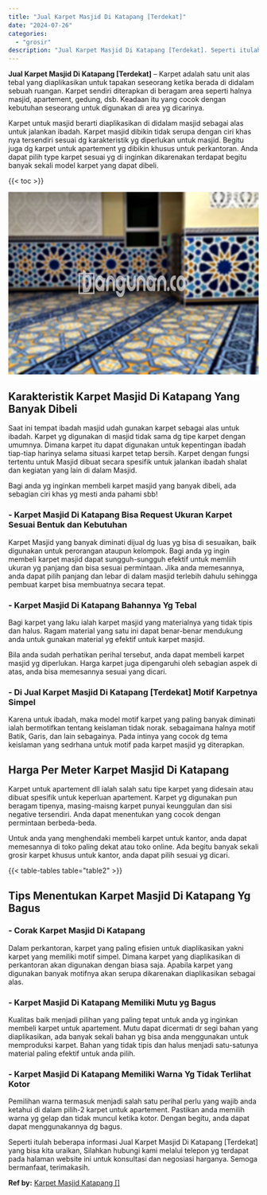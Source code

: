 ```yaml
---
title: "Jual Karpet Masjid Di Katapang [Terdekat]"
date: "2024-07-26"
categories: 
  - "grosir"
description: "Jual Karpet Masjid Di Katapang [Terdekat]. Seperti itulah beberapa informasi Jual Karpet Masjid Di Katapang [Terdekat] yang bisa kita uraikan, Silahkan hub..."
---
```


**Jual Karpet Masjid Di Katapang \[Terdekat\]** – Karpet adalah satu unit alas tebal yang diaplikasikan untuk tapakan seseorang ketika berada di didalam sebuah ruangan. Karpet sendiri diterapkan di beragam area seperti halnya masjid, apartement, gedung, dsb. Keadaan itu yang cocok dengan kebutuhan seseorang untuk digunakan di area yg dicarinya.

Karpet untuk masjid berarti diaplikasikan di didalam masjid sebagai alas untuk jalankan ibadah. Karpet masjid dibikin tidak serupa dengan ciri khas nya tersendiri sesuai dg karakteristik yg diperlukan untuk masjid. Begitu juga dg karpet untuk apartement yg dibikin khusus untuk perkantoran. Anda dapat pilih type karpet sesuai yg di inginkan dikarenakan terdapat begitu banyak sekali model karpet yang dapat dibeli.

{{< toc >}}

![Jual Karpet Masjid Di Katapang [Terdekat]](/images/grosir-karpet-murah-44.png)

## Karakteristik Karpet Masjid Di Katapang Yang Banyak Dibeli

Saat ini tempat ibadah masjid udah gunakan karpet sebagai alas untuk ibadah. Karpet yg digunakan di masjid tidak sama dg tipe karpet dengan umumnya. Dimana karpet itu dapat digunakan untuk kepentingan ibadah tiap-tiap harinya selama situasi karpet tetap bersih. Karpet dengan fungsi tertentu untuk Masjid dibuat secara spesifik untuk jalankan ibadah shalat dan kegiatan yang lain di dalam Masjid.

Bagi anda yg inginkan membeli karpet masjid yang banyak dibeli, ada sebagian ciri khas yg mesti anda pahami sbb!

### \- Karpet Masjid Di Katapang Bisa Request Ukuran Karpet Sesuai Bentuk dan Kebutuhan

Karpet Masjid yang banyak diminati dijual dg luas yg bisa di sesuaikan, baik digunakan untuk perorangan ataupun kelompok. Bagi anda yg ingin membeli karpet masjid dapat sungguh-sungguh efektif untuk memliih ukuran yg panjang dan bisa sesuai permintaan. Jika anda memesannya, anda dapat pilih panjang dan lebar di dalam masjid terlebih dahulu sehingga pembuat karpet bisa membuatnya secara tepat.

### \- Karpet Masjid Di Katapang Bahannya Yg Tebal

Bagi karpet yang laku ialah karpet masjid yang materialnya yang tidak tipis dan halus. Ragam material yang satu ini dapat benar-benar mendukung anda untuk gunakan material yg efektif untuk karpet masjid.

Bila anda sudah perhatikan perihal tersebut, anda dapat membeli karpet masjid yg diperlukan. Harga karpet juga dipengaruhi oleh sebagian aspek di atas, anda bisa memesannya sesuai yang dicari.

### \- Di Jual Karpet Masjid Di Katapang \[Terdekat\] Motif Karpetnya Simpel

Karena untuk ibadah, maka model motif karpet yang paling banyak diminati ialah bermotifkan tentang keislaman tidak norak. sebagaimana halnya motif Batik, Garis, dan lain sebagainya. Pada intinya yang cocok dg tema keislaman yang sedrhana untuk motif pada karpet masjid yg diterapkan.

## Harga Per Meter Karpet Masjid Di Katapang

Karpet untuk apartement dll ialah salah satu tipe karpet yang didesain atau dibuat spesifik untuk keperluan apartement. Karpet yg digunakan pun beragam tipenya, masing-maisng karpet punyai keunggulan dan sisi negative tersendiri. Anda dapat menentukan yang cocok dengan permintaan berbeda-beda.

Untuk anda yang menghendaki membeli karpet untuk kantor, anda dapat memesannya di toko paling dekat atau toko online. Ada begitu banyak sekali grosir karpet khusus untuk kantor, anda dapat pilih sesuai yg dicari.

{{< table-tables table="table2" >}}

## Tips Menentukan Karpet Masjid Di Katapang Yg Bagus

### \- Corak Karpet Masjid Di Katapang

Dalam perkantoran, karpet yang paling efisien untuk diaplikasikan yakni karpet yang memiliki motif simpel. Dimana karpet yang diaplikasikan di perkantoran akan digunakan dengan biasa saja. Apabila karpet yang digunakan banyak motifnya akan serupa dikarenakan diaplikasikan sebagai alas.

### \- Karpet Masjid Di Katapang Memiliki Mutu yg Bagus

Kualitas baik menjadi pilihan yang paling tepat untuk anda yg inginkan membeli karpet untuk apartement. Mutu dapat dicermati dr segi bahan yang diaplikasikan, ada banyak sekali bahan yg bisa anda menggunakan untuk memproduksi karpet. Bahan yang tidak tipis dan halus menjadi satu-satunya material paling efektif untuk anda pilih.

### \- Karpet Masjid Di Katapang Memiliki Warna Yg Tidak Terlihat Kotor

Pemilihan warna termasuk menjadi salah satu perihal perlu yang wajib anda ketahui di dalam pilih-2 karpet untuk apartement. Pastikan anda memilih warna yg gelap dan tidak muncul ketika kotor. Dengan begitu, anda dapat dapat menggunakannya dg bagus.

Seperti itulah beberapa informasi Jual Karpet Masjid Di Katapang \[Terdekat\] yang bisa kita uraikan, Silahkan hubungi kami melalui telepon yg terdapat pada halaman website ini untuk konsultasi dan negosiasi harganya. Semoga bermanfaat, terimakasih.

**Ref by:**  [Karpet Masjid Katapang []](https://id.wikipedia.org/wiki/Karpet)
